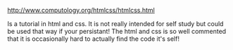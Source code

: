 http://www.computology.org/htmlcss/htmlcss.html

Is a tutorial in html and css. It is not really intended for self study 
but could be used that way if your persistant! The html and css is so well 
commented that it is occasionally hard to actually find the code it's self!

